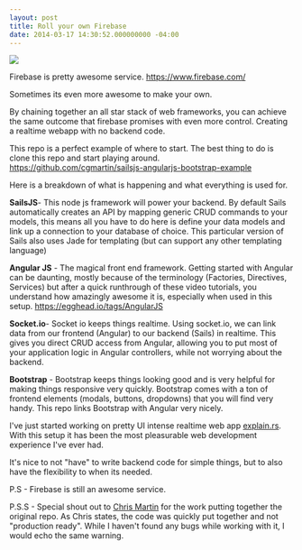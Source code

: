 ```yaml
---
layout: post
title: Roll your own Firebase
date: 2014-03-17 14:30:52.000000000 -04:00
---
```


![](/content/images/2014/Mar/stackTown.jpg)

Firebase is pretty awesome service.
https://www.firebase.com/

Sometimes its even more awesome to make your own.

By chaining together an all star stack of web frameworks, you can achieve the same outcome that firebase promises with even more control. Creating a realtime webapp with no backend code.

This repo is a perfect example of where to start. The best thing to do is clone this repo and start playing around.
https://github.com/cgmartin/sailsjs-angularjs-bootstrap-example

Here is a breakdown of what is happening and what everything is used for.

<strong>SailsJS</strong>- This node js framework will power your backend. By default Sails automatically creates an API by mapping generic CRUD commands to your models, this means all you have to do here is define your data models and link up a connection to your database of choice. This particular version of Sails also uses Jade for templating (but can support any other templating language)


<strong>Angular JS</strong> - The magical front end framework. Getting started with Angular can be daunting, mostly because of the terminology (Factories, Directives, Services) but after a quick runthrough of these video tutorials, you understand how amazingly awesome it is, especially when used in this setup.
https://egghead.io/tags/AngularJS

<strong>Socket.io</strong>- Socket io keeps things realtime. Using socket.io, we can link data from our frontend (Angular) to our backend (Sails) in realtime. This gives you direct CRUD access from Angular, allowing you to put most of your application logic in Angular controllers, while not worrying about the backend.

<strong>Bootstrap</strong> - Bootstrap keeps things looking good and is very helpful for making things responsive very quickly. Bootstrap comes with a ton of frontend elements (modals, buttons, dropdowns) that you will find very handy. This repo links Bootstrap with Angular very nicely. 

I've just started working on pretty UI intense realtime web app [explain.rs](http://explain.rs). With this setup it has been the most pleasurable web development experience I've ever had.

It's nice to not "have" to write backend code for simple things, but to also have the flexibility to when its needed.

P.S - Firebase is still an awesome service.

P.S.S - Special shout out to [Chris Martin](http://twitter.com/c_g_martin) for the work putting together the original repo. As Chris states, the code was quickly put together and not "production ready". While I haven't found any bugs while working with it, I would echo the same warning.
